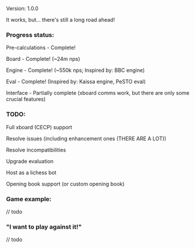 Version: 1.0.0

It works, but... there's still a long road ahead!

### Progress status:

Pre-calculations - Complete!

Board - Complete! (~24m nps)

Engine - Complete! (~550k nps; Inspired by: BBC engine)

Eval - Complete! (Inspired by: Kaissa engine, PeSTO eval)

Interface - Partially complete (xboard comms work, but there are only some crucial features)

### TODO:

Full xboard (CECP) support

Resolve issues (including enhancement ones (THERE ARE A LOT))

Resolve incompatibilities

Upgrade evaluation

Host as a lichess bot

Opening book support (or custom opening book)

### Game example:

// todo

### "I want to play against it!"

// todo